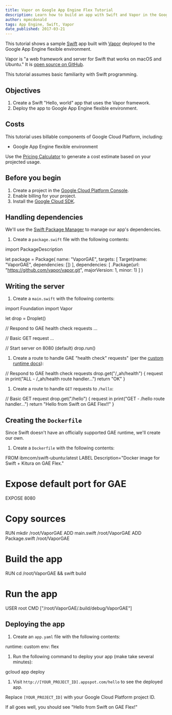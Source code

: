 ```yaml
---
title: Vapor on Google App Engine Flex Tutorial
description: Learn how to build an app with Swift and Vapor in the Google App Engine flexible environment.
author: mpmcdonald
tags: App Engine, Swift, Vapor
date_published: 2017-03-21
---
```

This tutorial shows a sample [Swift][swift] app built with [Vapor][vapor]
deployed to the Google App Engine flexible environment.

Vapor is "a web framework and server for Swift that works on macOS and Ubuntu."
It is [open source on GitHub][vapor-github].

This tutorial assumes basic familiarity with Swift programming.

[swift]: http://swift.org
[vapor]: https://vapor.codes
[vapor-github]: https://github.com/vapor/vapor

## Objectives

1. Create a Swift "Hello, world" app that uses the Vapor framework.
1. Deploy the app to Google App Engine flexible environment.

## Costs

This tutorial uses billable components of Google Cloud Platform, including:

- Google App Engine flexible environment

Use the [Pricing Calculator][pricing] to generate a cost estimate based on your
projected usage.

[pricing]: https://cloud.google.com/products/calculator

## Before you begin

1.  Create a project in the [Google Cloud Platform Console][console].
1.  Enable billing for your project.
1.  Install the [Google Cloud SDK][cloud-sdk].

[console]: https://console.cloud.google.com/
[cloud-sdk]: https://cloud.google.com/sdk/

## Handling dependencies

We'll use the [Swift Package Manager][spm] to manage our app's dependencies.

1.  Create a `package.swift` file with the following contents:

import PackageDescription

let package = Package(
name: "VaporGAE",
targets: [
Target(name: "VaporGAE", dependencies: [])
],
dependencies: [
.Package(url: "https://github.com/vapor/vapor.git", majorVersion: 1, minor: 1)
]
)

[spm]: https://github.com/apple/swift-package-manager

## Writing the server

1.  Create a `main.swift` with the following contents:

import Foundation
import Vapor

let drop = Droplet()

// Respond to GAE health check requests
...

// Basic GET request
...

// Start server on 8080 (default)
drop.run()


1.  Create a route to handle GAE "health check" requests" (per the [custom runtime docs][custom-runtime]):

// Respond to GAE health check requests
drop.get("/_ah/health") { request in
print("ALL - /_ah/health route handler...")
return "OK"
}

1.  Create a route to handle `GET` requests to `/hello`:

// Basic GET request
drop.get("/hello") { request in
print("GET - /hello route handler...")
return "Hello from Swift on GAE Flex!!"
}

[custom-runtime]: https://cloud.google.com/appengine/docs/flexible/custom-runtimes/build#lifecycle_events

## Creating the `Dockerfile`

Since Swift doesn't have an officially supported GAE runtime, we'll create our
own.

1.  Create a `Dockerfile` with the following contents:

FROM ibmcom/swift-ubuntu:latest
LABEL Description="Docker image for Swift + Kitura on GAE Flex."

# Expose default port for GAE
EXPOSE 8080

# Copy sources
RUN mkdir /root/VaporGAE
ADD main.swift /root/VaporGAE
ADD Package.swift /root/VaporGAE

# Build the app
RUN cd /root/VaporGAE && swift build

# Run the app
USER root
CMD ["/root/VaporGAE/.build/debug/VaporGAE"]

## Deploying the app

1.  Create an `app.yaml` file with the following contents:

runtime: custom
env: flex

1.  Run the following command to deploy your app (make take several minutes):

gcloud app deploy

1.  Visit `http://[YOUR_PROJECT_ID].appspot.com/hello` to see the deployed app.

Replace `[YOUR_PROJECT_ID]` with your Google Cloud Platform project ID.

If all goes well, you should see "Hello from Swift on GAE Flex!"
